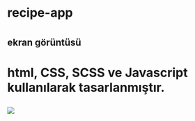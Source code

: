 <h1> recipe-app <h1>

<h2> ekran görüntüsü <h2>

<h1> html, CSS, SCSS ve Javascript kullanılarak tasarlanmıştır.

![](recipe-app.gif)
